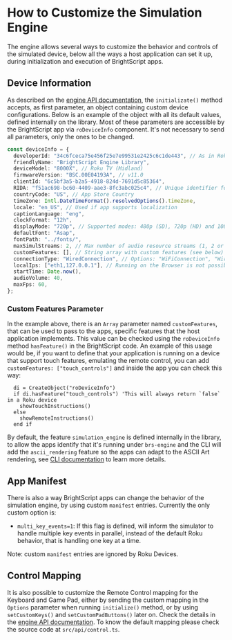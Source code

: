 # How to Customize the Simulation Engine

The engine allows several ways to customize the behavior and controls of the simulated device, below all the ways a host application can set it up, during initialization and execution of BrightScript apps.

## Device Information

As described on the [engine API documentation](engine-api.md), the `initializate()` method accepts, as first parameter, an object containing custom device configurations. Below is an example of the object with all its default values, defined internally on the library. Most of these parameters are accessible by the BrightScript app via `roDeviceInfo` component. It's not necessary to send all parameters, only the ones to be changed.

```ts
const deviceInfo = {
  developerId: "34c6fceca75e456f25e7e99531e2425c6c1de443", // As in Roku devices, segregates Registry data
  friendlyName: "BrightScript Engine Library",
  deviceModel: "8000X", // Roku TV (Midland)
  firmwareVersion: "BSC.00E04193A", // v11.0
  clientId: "6c5bf3a5-b2a5-4918-824d-7691d5c85364",
  RIDA: "f51ac698-bc60-4409-aae3-8fc3abc025c4", // Unique identifier for advertisement tracking
  countryCode: "US", // App Store Country
  timeZone: Intl.DateTimeFormat().resolvedOptions().timeZone,
  locale: "en_US", // Used if app supports localization
  captionLanguage: "eng",
  clockFormat: "12h",
  displayMode: "720p", // Supported modes: 480p (SD), 720p (HD) and 1080p (FHD)
  defaultFont: "Asap",
  fontPath: "../fonts/",
  maxSimulStreams: 2, // Max number of audio resource streams (1, 2 or 3)
  customFeatures: [], // String array with custom features (see below)
  connectionType: "WiredConnection", // Options: "WiFiConnection", "WiredConnection", ""
  localIps: ["eth1,127.0.0.1"], // Running on the Browser is not possible to get a real IP
  startTime: Date.now(),
  audioVolume: 40,
  maxFps: 60,
};
```

### Custom Features Parameter

In the example above, there is an `Array` parameter named `customFeatures`, that can be used to pass to the apps, specific features that the host application implements. This value can be checked using the `roDeviceInfo` method `hasFeature()` in the BrightScript code. An example of this usage would be, if you want to define that your application is running on a device that support touch features, emulating the remote control, you can add `customFeatures: ["touch_controls"]` and inside the app you can check this way:

```brs
  di = CreateObject("roDeviceInfo")
  if di.hasFeature("touch_controls") 'This will always return `false` in a Roku device
    showTouchInstructions()
  else
    showRemoteInstructions()
  end if
```

By default, the feature `simulation_engine` is defined internally in the library, to allow the apps identify that it's running under `brs-engine` and the CLI will add the `ascii_rendering` feature so the apps can adapt to the ASCII Art rendering, see [CLI documentation](run-as-cli.md) to learn more details.

## App Manifest

There is also a way BrightScript apps can change the behavior of the simulation engine, by using custom `manifest` entries. Currently the only custom option is:

- `multi_key_events=1`: If this flag is defined, will inform the simulator to handle multiple key events in parallel, instead of the default Roku behavior, that is handling one key at a time.

Note: custom `manifest` entries are ignored by Roku Devices.

## Control Mapping

It is also possible to customize the Remote Control mapping for the Keyboard and Game Pad, either by sending the custom mapping in the `Options` parameter when running `initialize()` method, or by using `setCustomKeys()` and `setCustomPadButtons()` later on. Check the details in the [engine API documentation](engine-api.md). To know the default mapping please check the source code at `src/api/control.ts`.
